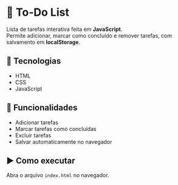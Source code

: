 # 📝 To-Do List

Lista de tarefas interativa feita em **JavaScript**.  
Permite adicionar, marcar como concluído e remover tarefas, com salvamento em **localStorage**.

## 🚀 Tecnologias
- HTML
- CSS
- JavaScript

## 🎯 Funcionalidades
- Adicionar tarefas
- Marcar tarefas como concluídas
- Excluir tarefas
- Salvar automaticamente no navegador

## ▶️ Como executar
Abra o arquivo `index.html` no navegador.
